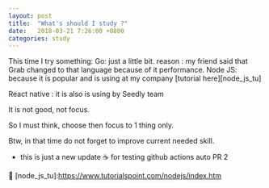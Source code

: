 ```yaml
---
layout: post
title:  "What's should I study ?"
date:   2018-03-21 7:26:00 +0800
categories: study
---
```

This time I try something:
 Go: just a little bit. reason : my friend said that Grab changed to that language because of it performance.
 Node JS: because it is popular and is using at my company [tutorial here][node_js_tu]

 React native : it is also is using by Seedly team

It is not good, not focus.

So I must think, choose then focus to 1 thing only.

Btw, in that time do not forget to improve current needed skill.

- this is just a new update ☕️ for testing github actions auto PR 2

🐳
[node_js_tu]:https://www.tutorialspoint.com/nodejs/index.htm
